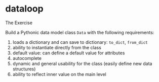 # dataloop
The Exercise

Build a Pythonic data model class `Data` with the following requirements:

1. loads a dictionary and can save to dictionary: `to_dict`, `from_dict`
2. ability to instantiate directly from the class
3. default value: can define a default value for attributes
4. autocomplete
5. dynamic and general usability for the class (easily define new data structures)
6. ability to reflect inner value on the main level
